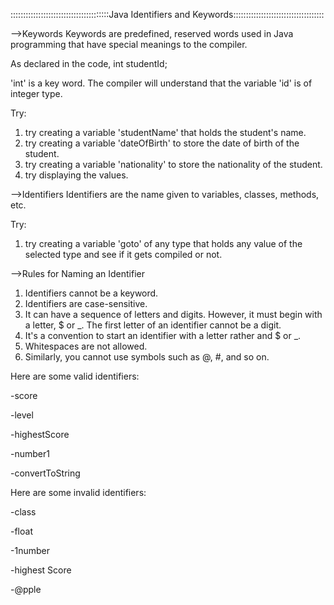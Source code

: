 :::::::::::::::::::::::::::::::::::::::Java Identifiers and Keywords::::::::::::::::::::::::::::::::::::


-->Keywords
Keywords are predefined, reserved words used in Java programming that have special meanings to the compiler.


As declared in the code,
int studentId;


'int' is a key word. The compiler will understand that the variable 'id' is of integer type.


Try:
1. try creating a variable 'studentName' that holds the student's name.
2. try creating a variable 'dateOfBirth' to store the date of birth of the student. 
3. try creating a variable 'nationality' to store the nationality of the student. 
4. try displaying the values.



-->Identifiers
Identifiers are the name given to variables, classes, methods, etc.


Try:
1. try creating a variable 'goto' of any type that holds any value of the selected type and see
   if it gets compiled or not.

-->Rules for Naming an Identifier

1. Identifiers cannot be a keyword. 
2. Identifiers are case-sensitive. 
3. It can have a sequence of letters and digits. However, it must begin with a letter, $ or _. The first letter of an identifier cannot be a digit. 
4. It's a convention to start an identifier with a letter rather and $ or _. 
5. Whitespaces are not allowed. 
6. Similarly, you cannot use symbols such as @, #, and so on.

Here are some valid identifiers:


-score


-level


-highestScore


-number1


-convertToString


Here are some invalid identifiers:


-class


-float


-1number


-highest Score


-@pple


